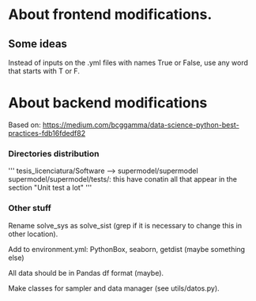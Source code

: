 # About frontend modifications.

## Some ideas
Instead of inputs on the .yml files with names True or False, use any word that starts with T or F.

# About backend modifications
Based on: https://medium.com/bcggamma/data-science-python-best-practices-fdb16fdedf82

### Directories distribution
'''
tesis_licenciatura/Software --> supermodel/supermodel
supermodel/supermodel/tests/: this have conatin all that appear in the section "Unit test a lot" 
'''

### Other stuff
Rename solve_sys as solve_sist (grep if it is necessary to change this in other location).

Add to environment.yml: PythonBox, seaborn, getdist (maybe something else)

All data should be in Pandas df format (maybe).

Make classes for sampler and data manager (see utils/datos.py).